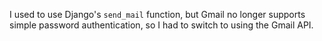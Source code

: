 I used to use Django's `send_mail` function, but Gmail no longer supports simple password authentication, so I had to switch to using the Gmail API. 